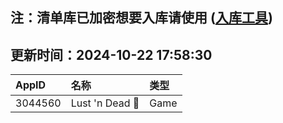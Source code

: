 ## 注：清单库已加密想要入库请使用 ([入库工具](https://github.com/BlankTMing/ManifestAutoUpdate/releases))

## 更新时间：2024-10-22 17:58:30
| AppID | 名称 | 类型  |
| :-------------------- | :----------------------------- | :----------- |
| 3044560 | Lust 'n Dead 🔞| Game |
